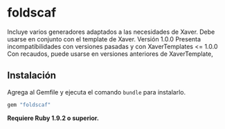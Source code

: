 # foldscaf

Incluye varios generadores adaptados a las necesidades de Xaver.
Debe usarse en conjunto con el template de Xaver.
Versión 1.0.0 Presenta incompatibilidades con versiones pasadas y con XaverTemplates <= 1.0.0
Con recaudos, puede usarse en versiones anteriores de XaverTemplate, 

## Instalación

Agrega al Gemfile y ejecuta el comando `bundle` para instalarlo.

 ```ruby
 gem "foldscaf"
 ```

**Requiere Ruby 1.9.2 o superior.**
